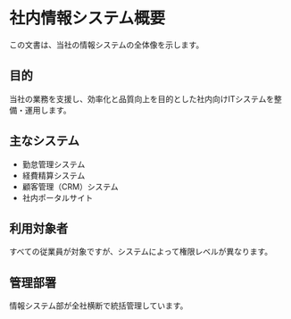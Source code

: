 # 社内情報システム概要

この文書は、当社の情報システムの全体像を示します。

## 目的

当社の業務を支援し、効率化と品質向上を目的とした社内向けITシステムを整備・運用します。

## 主なシステム

- 勤怠管理システム
- 経費精算システム
- 顧客管理（CRM）システム
- 社内ポータルサイト

## 利用対象者

すべての従業員が対象ですが、システムによって権限レベルが異なります。

## 管理部署

情報システム部が全社横断で統括管理しています。
